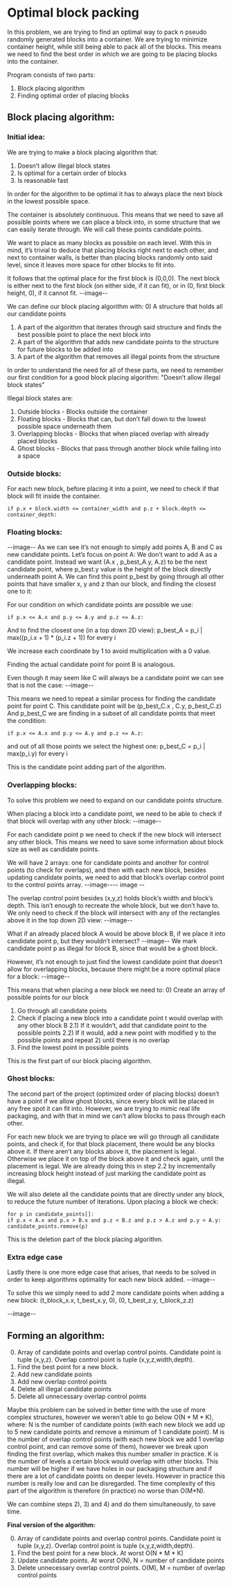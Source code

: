 # Optimal block packing

In this problem, we are trying to find an optimal way to pack n pseudo randomly generated blocks into a container.
We are trying to minimize container height, while still being able to pack all of the blocks.
This means we need to find the best order in which we are going to be placing blocks into the container.

Program consists of two parts:
1) Block placing algorithm
2) Finding optimal order of placing blocks

## Block placing algorithm:
### Initial idea:
We are trying to make a block placing algorithm that:
1) Doesn’t allow illegal block states
2) Is optimal for a certain order of blocks
3) Is reasonable fast

In order for the algorithm to be optimal it has to always place the next block in the lowest possible space.

The container is absolutely continuous.
This means that we need to save all possible points where we can place a block into, in some structure that we can easily iterate through.
We will call these points candidate points.

We want to place as many blocks as possible on each level.
With this in mind, it’s trivial to deduce that placing blocks right next to each other, and next to container walls, is better than placing blocks randomly onto said level, since it leaves more space for other blocks to fit into.

It follows that the optimal place for the first block is (0,0,0).
The next block is either next to the first block (on either side, if it can fit), or in (0, first block height, 0), if it cannot fit.
--image--

We can define our block placing algorithm with:
0) A structure that holds all our candidate points
1) A part of the algorithm that iterates through said structure and finds the best possible point to place the next block into
2) A part of the algorithm that adds new candidate points to the structure for future blocks to be added into
3) A part of the algorithm that removes all illegal points from the structure

In order to understand the need for all of these parts, we need to remember our first condition for a good block placing algorithm:
"Doesn’t allow illegal block states"

Illegal block states are:
1) Outside blocks - Blocks outside the container
2) Floating blocks - Blocks that can, but don’t fall down to the lowest possible space underneath them
3) Overlapping blocks - Blocks that when placed overlap with already placed blocks
4) Ghost blocks - Blocks that pass through another block while falling into a space

### Outside blocks:
For each new block, before placing it into a point, we need to check if that block will fit inside the container.
```
if p.x + block.width <= container_width and p.z + block.depth <= container_depth:
```

### Floating blocks:
--image--
As we can see it’s not enough to simply add points A, B and C as new candidate points.
Let’s focus on point A:
We don’t want to add A as a candidate point.
Instead we want (A.x , p_best_A.y, A.z) to be the next candidate point, where p_best.y value is the height of the block directly underneath point A.
We can find this point p_best by going through all other points that have smaller x, y and z than our block, and finding the closest one to it:

For our condition on which candidate points are possible we use:
```
if p.x <= A.x and p.y <= A.y and p.z <= A.z:
```

And to find the closest one (in a top down 2D view):
p_best_A = p_i | max((p_i.x + 1) * (p_i.z + 1)) for every i

We increase each coordinate by 1 to avoid multiplication with a 0 value.

Finding the actual candidate point for point B is analogous.

Even though it may seem like C will always be a candidate point we can see that is not the case:
--image--

This means we need to repeat a similar process for finding the candidate point for point C.
This candidate point will be (p_best_C.x , C.y, p_best_C.z)
And p_best_C we are finding in a subset of all candidate points that meet the condition:
```
if p.x <= A.x and p.y <= A.y and p.z <= A.z:
```
and out of all those points we select the highest one:
p_best_C = p_i | max(p_i.y) for every i

This is the candidate point adding part of the algorithm.

### Overlapping blocks:
To solve this problem we need to expand on our candidate points structure.

When placing a block into a candidate point, we need to be able to check if that block will overlap with any other block:
--image--

For each candidate point p we need to check if the new block will intersect any other block.
This means we need to save some information about block size as well as candidate points.

We will have 2 arrays: one for candidate points and another for control points (to check for overlaps), and then with each new block, besides updating candidate points, we need to add that block’s overlap control point to the control points array.
--image---- image --

The overlap control point besides (x,y,z) holds block’s width and block’s depth.
This isn’t enough to recreate the whole block, but we don’t have to. We only need to check if the block will intersect with any of the rectangles above it in the top down 2D view:
--image--

What if an already placed block A would be above block B, if we place it into candidate point p, but they wouldn’t intersect?
--image--
We mark candidate point p as illegal for block B, since that would be a ghost block.

However, it’s not enough to just find the lowest candidate point that doesn’t allow for overlapping blocks, because there might be a more optimal place for a block:
--image--

This means that when placing a new block we need to:
0) Create an array of possible points for our block
1) Go through all candidate points
2) Check if placing a new block into a candidate point t would overlap with any other block B
  2.1) If it wouldn’t, add that candidate point to the possible points
  2.2) If it would, add a new point with modified y to the possible points and repeat 2) until there is no overlap
3) Find the lowest point in possible points

This is the first part of our block placing algorithm.

### Ghost blocks:
The second part of the project (optimized order of placing blocks) doesn’t have a point if we allow ghost blocks,
since every block will be placed in any free spot it can fit into.
However, we are trying to mimic real life packaging, and with that in mind we can’t allow blocks to pass through each other.

For each new block we are trying to place we will go through all candidate points, and check if, for that block placement, there would be any blocks above it.
If there aren’t any blocks above it, the placement is legal. Otherwise we place it on top of the block above it and check again, until the placement is legal.
We are already doing this in step 2.2 by incrementally increasing block height instead of just marking the candidate point as illegal.

We will also delete all the candidate points that are directly under any block, to reduce the future number of iterations.
Upon placing a block we check:
```
for p in candidate_points[]:
if p.x < A.x and p.x > B.x and p.z < B.z and p.z > A.z and p.y < A.y:
candidate_points.remove(p)
```
This is the deletion part of the block placing algorithm.

### Extra edge case
Lastly there is one more edge case that arises, that needs to be solved in order to keep algorithms optimality for each new block added.
--image--

To solve this we simply need to add 2 more candidate points when adding a new block:
(t_block_x.x, t_best_x.y, 0), (0, t_best_z.y, t_block_z.z)

--image-- 

## Forming an algorithm:
0) Array of candidate points and overlap control points. Candidate point is tuple (x,y,z). Overlap control point is tuple (x,y,z,width,depth).
1) Find the best point for a new block.
2) Add new candidate points
3) Add new overlap control points
4) Delete all illegal candidate points
5) Delete all unnecessary overlap control points

Maybe this problem can be solved in better time with the use of more complex structures, however we weren’t able to go below O(N * M * K), where:
N is the number of candidate points (with each new block we add up to 5 new candidate points and remove a minimum of 1 candidate point).
M is the number of overlap control points (with each new block we add 1 overlap control point, and can remove some of them), however we break upon finding the first overlap, which makes this number smaller in practice.
K is the number of levels a certain block would overlap with other blocks. This number will be higher if we have holes in our packaging structure and if there are a lot of candidate points on deeper levels. However in practice this number is really low and can be disregarded.
The time complexity of this part of the algorithm is therefore (in practice) no worse than O(M*N).

We can combine steps 2), 3) and 4) and do them simultaneously, to save time.

**Final version of the algorithm:**

0) Array of candidate points and overlap control points. Candidate point is tuple (x,y,z). Overlap control point is tuple (x,y,z,width,depth).
1) Find the best point for a new block. At worst O(N * M * K)
2) Update candidate points. At worst O(N), N = number of candidate points
3) Delete unnecessary overlap control points. O(M), M = number of overlap control points
